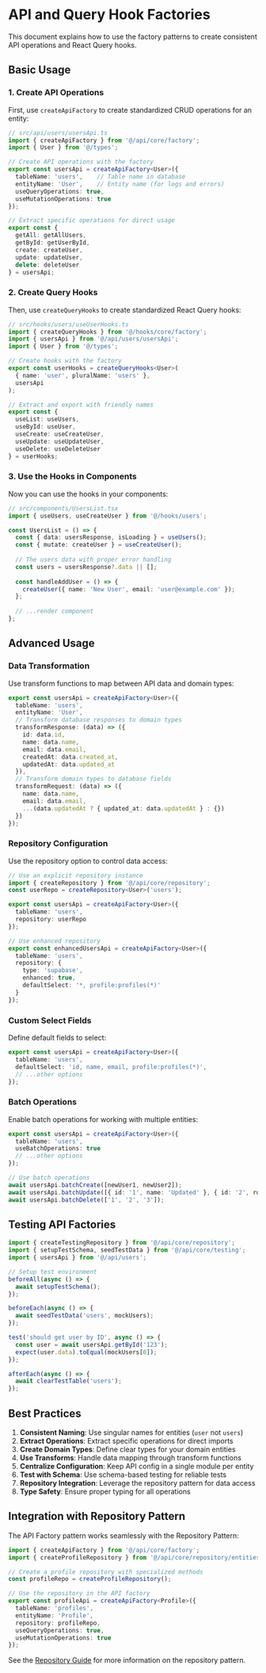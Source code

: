 # API and Query Hook Factories

This document explains how to use the factory patterns to create consistent API operations and React Query hooks.

## Basic Usage

### 1. Create API Operations

First, use `createApiFactory` to create standardized CRUD operations for an entity:

```typescript
// src/api/users/usersApi.ts
import { createApiFactory } from '@/api/core/factory';
import { User } from '@/types';

// Create API operations with the factory
export const usersApi = createApiFactory<User>({
  tableName: 'users',    // Table name in database
  entityName: 'User',    // Entity name (for logs and errors)
  useQueryOperations: true,
  useMutationOperations: true
});

// Extract specific operations for direct usage
export const {
  getAll: getAllUsers,
  getById: getUserById,
  create: createUser,
  update: updateUser,
  delete: deleteUser
} = usersApi;
```

### 2. Create Query Hooks

Then, use `createQueryHooks` to create standardized React Query hooks:

```typescript
// src/hooks/users/useUserHooks.ts
import { createQueryHooks } from '@/hooks/core/factory';
import { usersApi } from '@/api/users/usersApi';
import { User } from '@/types';

// Create hooks with the factory
export const userHooks = createQueryHooks<User>(
  { name: 'user', pluralName: 'users' },
  usersApi
);

// Extract and export with friendly names
export const {
  useList: useUsers,
  useById: useUser,
  useCreate: useCreateUser,
  useUpdate: useUpdateUser,
  useDelete: useDeleteUser
} = userHooks;
```

### 3. Use the Hooks in Components

Now you can use the hooks in your components:

```typescript
// src/components/UsersList.tsx
import { useUsers, useCreateUser } from '@/hooks/users';

const UsersList = () => {
  const { data: usersResponse, isLoading } = useUsers();
  const { mutate: createUser } = useCreateUser();
  
  // The users data with proper error handling
  const users = usersResponse?.data || [];
  
  const handleAddUser = () => {
    createUser({ name: 'New User', email: 'user@example.com' });
  };
  
  // ...render component
};
```

## Advanced Usage

### Data Transformation

Use transform functions to map between API data and domain types:

```typescript
export const usersApi = createApiFactory<User>({
  tableName: 'users',
  entityName: 'User',
  // Transform database responses to domain types
  transformResponse: (data) => ({
    id: data.id,
    name: data.name,
    email: data.email,
    createdAt: data.created_at,
    updatedAt: data.updated_at
  }),
  // Transform domain types to database fields
  transformRequest: (data) => ({
    name: data.name,
    email: data.email,
    ...(data.updatedAt ? { updated_at: data.updatedAt } : {})
  })
});
```

### Repository Configuration

Use the repository option to control data access:

```typescript
// Use an explicit repository instance
import { createRepository } from '@/api/core/repository';
const userRepo = createRepository<User>('users');

export const usersApi = createApiFactory<User>({
  tableName: 'users',
  repository: userRepo
});

// Use enhanced repository
export const enhancedUsersApi = createApiFactory<User>({
  tableName: 'users',
  repository: {
    type: 'supabase', 
    enhanced: true,
    defaultSelect: '*, profile:profiles(*)'
  }
});
```

### Custom Select Fields

Define default fields to select:

```typescript
export const usersApi = createApiFactory<User>({
  tableName: 'users',
  defaultSelect: 'id, name, email, profile:profiles(*)', 
  // ...other options
});
```

### Batch Operations

Enable batch operations for working with multiple entities:

```typescript
export const usersApi = createApiFactory<User>({
  tableName: 'users',
  useBatchOperations: true
  // ...other options
});

// Use batch operations
await usersApi.batchCreate([newUser1, newUser2]);
await usersApi.batchUpdate([{ id: '1', name: 'Updated' }, { id: '2', role: 'admin' }]);
await usersApi.batchDelete(['1', '2', '3']);
```

## Testing API Factories

```typescript
import { createTestingRepository } from '@/api/core/repository';
import { setupTestSchema, seedTestData } from '@/api/core/testing';
import { usersApi } from '@/api/users';

// Setup test environment
beforeAll(async () => {
  await setupTestSchema();
});

beforeEach(async () => {
  await seedTestData('users', mockUsers);
});

test('should get user by ID', async () => {
  const user = await usersApi.getById('123');
  expect(user.data).toEqual(mockUsers[0]);
});

afterEach(async () => {
  await clearTestTable('users');
});
```

## Best Practices

1. **Consistent Naming**: Use singular names for entities (`user` not `users`)
2. **Extract Operations**: Extract specific operations for direct imports
3. **Create Domain Types**: Define clear types for your domain entities
4. **Use Transforms**: Handle data mapping through transform functions
5. **Centralize Configuration**: Keep API config in a single module per entity
6. **Test with Schema**: Use schema-based testing for reliable tests
7. **Repository Integration**: Leverage the repository pattern for data access
8. **Type Safety**: Ensure proper typing for all operations

## Integration with Repository Pattern

The API Factory pattern works seamlessly with the Repository Pattern:

```typescript
import { createApiFactory } from '@/api/core/factory';
import { createProfileRepository } from '@/api/core/repository/entities/factories';

// Create a profile repository with specialized methods
const profileRepo = createProfileRepository();

// Use the repository in the API factory
export const profileApi = createApiFactory<Profile>({
  tableName: 'profiles',
  entityName: 'Profile',
  repository: profileRepo,
  useQueryOperations: true,
  useMutationOperations: true
});
```

See the [Repository Guide](./repository/REPOSITORY_GUIDE.md) for more information on the repository pattern.

